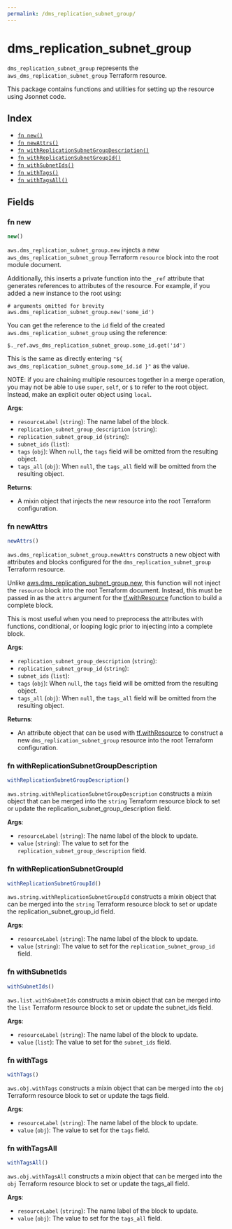 ```yaml
---
permalink: /dms_replication_subnet_group/
---
```


# dms_replication_subnet_group

`dms_replication_subnet_group` represents the `aws_dms_replication_subnet_group` Terraform resource.



This package contains functions and utilities for setting up the resource using Jsonnet code.


## Index

* [`fn new()`](#fn-new)
* [`fn newAttrs()`](#fn-newattrs)
* [`fn withReplicationSubnetGroupDescription()`](#fn-withreplicationsubnetgroupdescription)
* [`fn withReplicationSubnetGroupId()`](#fn-withreplicationsubnetgroupid)
* [`fn withSubnetIds()`](#fn-withsubnetids)
* [`fn withTags()`](#fn-withtags)
* [`fn withTagsAll()`](#fn-withtagsall)

## Fields

### fn new

```ts
new()
```


`aws.dms_replication_subnet_group.new` injects a new `aws_dms_replication_subnet_group` Terraform `resource`
block into the root module document.

Additionally, this inserts a private function into the `_ref` attribute that generates references to attributes of the
resource. For example, if you added a new instance to the root using:

    # arguments omitted for brevity
    aws.dms_replication_subnet_group.new('some_id')

You can get the reference to the `id` field of the created `aws.dms_replication_subnet_group` using the reference:

    $._ref.aws_dms_replication_subnet_group.some_id.get('id')

This is the same as directly entering `"${ aws_dms_replication_subnet_group.some_id.id }"` as the value.

NOTE: if you are chaining multiple resources together in a merge operation, you may not be able to use `super`, `self`,
or `$` to refer to the root object. Instead, make an explicit outer object using `local`.

**Args**:
  - `resourceLabel` (`string`): The name label of the block.
  - `replication_subnet_group_description` (`string`): 
  - `replication_subnet_group_id` (`string`): 
  - `subnet_ids` (`list`): 
  - `tags` (`obj`):  When `null`, the `tags` field will be omitted from the resulting object.
  - `tags_all` (`obj`):  When `null`, the `tags_all` field will be omitted from the resulting object.

**Returns**:
- A mixin object that injects the new resource into the root Terraform configuration.


### fn newAttrs

```ts
newAttrs()
```


`aws.dms_replication_subnet_group.newAttrs` constructs a new object with attributes and blocks configured for the `dms_replication_subnet_group`
Terraform resource.

Unlike [aws.dms_replication_subnet_group.new](#fn-dms_replication_subnet_groupnew), this function will not inject the `resource`
block into the root Terraform document. Instead, this must be passed in as the `attrs` argument for the
[tf.withResource](https://github.com/tf-libsonnet/core/tree/main/docs#fn-withresource) function to build a complete block.

This is most useful when you need to preprocess the attributes with functions, conditional, or looping logic prior to
injecting into a complete block.

**Args**:
  - `replication_subnet_group_description` (`string`): 
  - `replication_subnet_group_id` (`string`): 
  - `subnet_ids` (`list`): 
  - `tags` (`obj`):  When `null`, the `tags` field will be omitted from the resulting object.
  - `tags_all` (`obj`):  When `null`, the `tags_all` field will be omitted from the resulting object.

**Returns**:
  - An attribute object that can be used with [tf.withResource](https://github.com/tf-libsonnet/core/tree/main/docs#fn-withresource) to construct a new `dms_replication_subnet_group` resource into the root Terraform configuration.


### fn withReplicationSubnetGroupDescription

```ts
withReplicationSubnetGroupDescription()
```

`aws.string.withReplicationSubnetGroupDescription` constructs a mixin object that can be merged into the `string`
Terraform resource block to set or update the replication_subnet_group_description field.



**Args**:
  - `resourceLabel` (`string`): The name label of the block to update.
  - `value` (`string`): The value to set for the `replication_subnet_group_description` field.


### fn withReplicationSubnetGroupId

```ts
withReplicationSubnetGroupId()
```

`aws.string.withReplicationSubnetGroupId` constructs a mixin object that can be merged into the `string`
Terraform resource block to set or update the replication_subnet_group_id field.



**Args**:
  - `resourceLabel` (`string`): The name label of the block to update.
  - `value` (`string`): The value to set for the `replication_subnet_group_id` field.


### fn withSubnetIds

```ts
withSubnetIds()
```

`aws.list.withSubnetIds` constructs a mixin object that can be merged into the `list`
Terraform resource block to set or update the subnet_ids field.



**Args**:
  - `resourceLabel` (`string`): The name label of the block to update.
  - `value` (`list`): The value to set for the `subnet_ids` field.


### fn withTags

```ts
withTags()
```

`aws.obj.withTags` constructs a mixin object that can be merged into the `obj`
Terraform resource block to set or update the tags field.



**Args**:
  - `resourceLabel` (`string`): The name label of the block to update.
  - `value` (`obj`): The value to set for the `tags` field.


### fn withTagsAll

```ts
withTagsAll()
```

`aws.obj.withTagsAll` constructs a mixin object that can be merged into the `obj`
Terraform resource block to set or update the tags_all field.



**Args**:
  - `resourceLabel` (`string`): The name label of the block to update.
  - `value` (`obj`): The value to set for the `tags_all` field.
